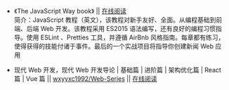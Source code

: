
*  《The JavaScript Way book》 || [在线阅读](https://github.com/bpesquet/thejsway)  
简介：JavaScript 教程（英文），该教程对新手友好、全面。从编程基础到前端、后端 Web 开发。该教程采用 ES2015 语法编写，还有良好的编程习惯指导。使用 ESLint 、Pretties 工具，并遵循 AirBnb 风格指南。每章都有练习，使得获得的技能付诸于事件。最后的一个实战项目将指导你创建新闻 Web 应用

* 现代 Web 开发，现代 Web 开发导论 | 基础篇 | 进阶篇 | 架构优化篇 | React 篇 | Vue 篇 || [wxyyxc1992/Web-Series](https://github.com/wxyyxc1992/Web-Series) || [在线阅读](https://github.com/wxyyxc1992/Web-Series)

